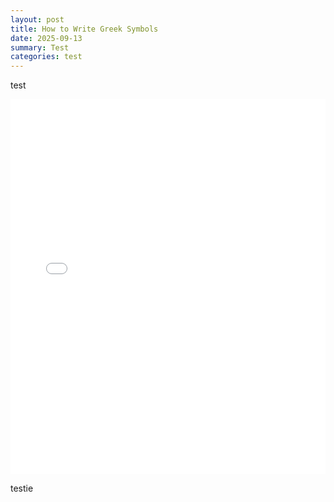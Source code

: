 ```yaml
---
layout: post
title: How to Write Greek Symbols
date: 2025-09-13
summary: Test
categories: test
---
```


test

<iframe src="/images/posts/greek-symbols/rainbow-draw.html" width="100%" height="600" overflow="hidden" style="border:none;"></iframe>

testie